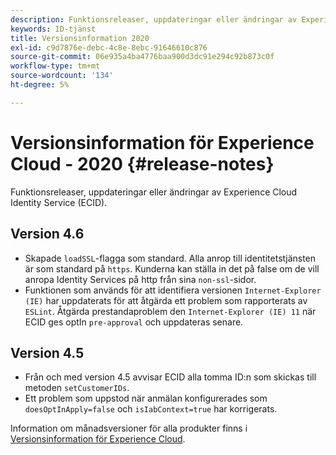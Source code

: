 ```yaml
---
description: Funktionsreleaser, uppdateringar eller ändringar av Experience Cloud Identity Service.
keywords: ID-tjänst
title: Versionsinformation 2020
exl-id: c9d7876e-debc-4c8e-8ebc-91646610c876
source-git-commit: 06e935a4ba4776baa900d3dc91e294c92b873c0f
workflow-type: tm+mt
source-wordcount: '134'
ht-degree: 5%

---
```


# Versionsinformation för Experience Cloud - 2020 {#release-notes}

Funktionsreleaser, uppdateringar eller ändringar av Experience Cloud Identity Service (ECID).

## Version 4.6

* Skapade `loadSSL`-flagga som standard. Alla anrop till identitetstjänsten är som standard på `https`.  Kunderna kan ställa in det på false om de vill anropa Identity Services på http från sina `non-ssl`-sidor.
* Funktionen som används för att identifiera versionen `Internet-Explorer (IE)` har uppdaterats för att åtgärda ett problem som rapporterats av `ESLint`.
Åtgärda prestandaproblem den `Internet-Explorer (IE) 11` när ECID ges optIn `pre-approval` och uppdateras senare.

## Version 4.5

* Från och med version 4.5 avvisar ECID alla tomma ID:n som skickas till metoden `setCustomerIDs`.
* Ett problem som uppstod när anmälan konfigurerades som `doesOptInApply=false` och `isIabContext=true` har korrigerats.

Information om månadsversioner för alla produkter finns i [Versionsinformation för Experience Cloud](https://docs.adobe.com/content/help/sv-SE/release-notes/experience-cloud/current.html).
